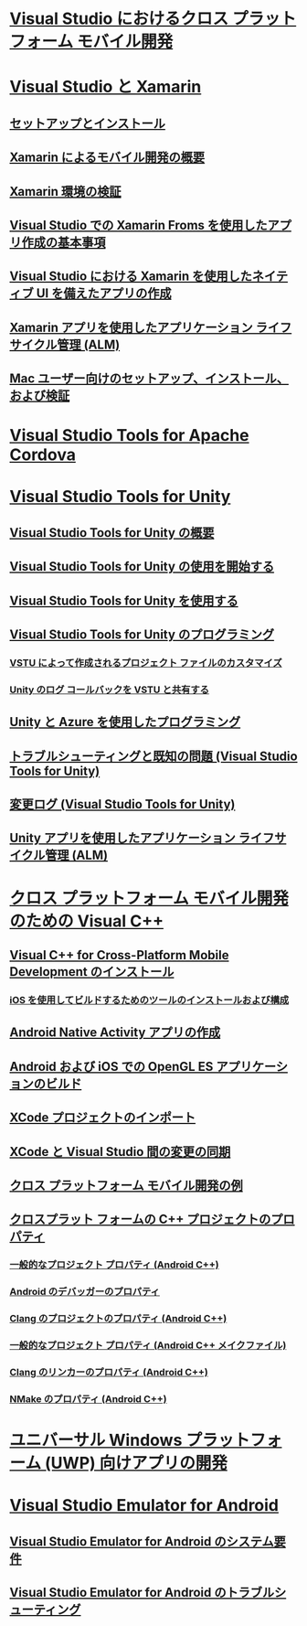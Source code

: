 # [Visual Studio におけるクロス プラットフォーム モバイル開発](cross-platform-mobile-development-in-visual-studio.md)
# [Visual Studio と Xamarin](visual-studio-and-xamarin.md)
## [セットアップとインストール](setup-and-install.md)
## [Xamarin によるモバイル開発の概要](learn-about-mobile-development-with-xamarin.md)
## [Xamarin 環境の検証](verify-your-xamarin-environment.md)
## [Visual Studio での Xamarin Froms を使用したアプリ作成の基本事項](learn-app-building-basics-with-xamarin-forms-in-visual-studio.md)
## [Visual Studio における Xamarin を使用したネイティブ UI を備えたアプリの作成](build-apps-with-native-ui-using-xamarin-in-visual-studio.md)
## [Xamarin アプリを使用したアプリケーション ライフサイクル管理 (ALM)](application-lifecycle-management-alm-with-xamarin-apps.md)
## [Mac ユーザー向けのセットアップ、インストール、および検証](setup-install-and-verifications-for-mac-users.md)
# [Visual Studio Tools for Apache Cordova](visual-studio-tools-for-apache-cordova.md)
# [Visual Studio Tools for Unity](visual-studio-tools-for-unity.md)
## [Visual Studio Tools for Unity の概要](overview-of-visual-studio-tools-for-unity.md)
## [Visual Studio Tools for Unity の使用を開始する](getting-started-with-visual-studio-tools-for-unity.md)
## [Visual Studio Tools for Unity を使用する](using-visual-studio-tools-for-unity.md)
## [Visual Studio Tools for Unity のプログラミング](programming-visual-studio-tools-for-unity.md)
### [VSTU によって作成されるプロジェクト ファイルのカスタマイズ](customize-project-files-created-by-vstu.md)
### [Unity のログ コールバックを VSTU と共有する](share-the-unity-log-callback-with-vstu.md)
## [Unity と Azure を使用したプログラミング](visual-studio-tools-for-unity-azure.md)
## [トラブルシューティングと既知の問題 (Visual Studio Tools for Unity)](troubleshooting-and-known-issues-visual-studio-tools-for-unity.md)
## [変更ログ (Visual Studio Tools for Unity)](change-log-visual-studio-tools-for-unity.md)
## [Unity アプリを使用したアプリケーション ライフサイクル管理 (ALM)](application-lifecycle-management-alm-with-unity-apps.md)
# [クロス プラットフォーム モバイル開発のための Visual C++](visual-cpp-for-cross-platform-mobile-development.md)
## [Visual C++ for Cross-Platform Mobile Development のインストール](install-visual-cpp-for-cross-platform-mobile-development.md)
### [iOS を使用してビルドするためのツールのインストールおよび構成](install-and-configure-tools-to-build-using-ios.md)
## [Android Native Activity アプリの作成](create-an-android-native-activity-app.md)
## [Android および iOS での OpenGL ES アプリケーションのビルド](build-an-opengl-es-application-on-android-and-ios.md)
## [XCode プロジェクトのインポート](import-an-xcode-project.md)
## [XCode と Visual Studio 間の変更の同期](sync-changes-between-xcode-and-visual-studio.md)
## [クロス プラットフォーム モバイル開発の例](cross-platform-mobile-development-examples.md)
## [クロスプラット フォームの C++ プロジェクトのプロパティ](cross-platform-prop-pages.md)
### [一般的なプロジェクト プロパティ (Android C++)](general-android-prop-page.md)
### [Android のデバッガーのプロパティ](android-debugger-prop-page.md)
### [Clang のプロジェクトのプロパティ (Android C++)](clang-android-prop-page.md)
### [一般的なプロジェクト プロパティ (Android C++ メイクファイル)](general-makefile-android-prop-page.md)
### [Clang のリンカーのプロパティ (Android C++)](clanglink-prop-page.md)
### [NMake のプロパティ (Android C++)](nmake-android-prop-page.md)
# [ユニバーサル Windows プラットフォーム (UWP) 向けアプリの開発](develop-apps-for-the-universal-windows-platform-uwp.md)
# [Visual Studio Emulator for Android](visual-studio-emulator-for-android.md)
## [Visual Studio Emulator for Android のシステム要件](system-requirements-for-the-visual-studio-emulator-for-android.md)
## [Visual Studio Emulator for Android のトラブルシューティング](troubleshooting-the-visual-studio-emulator-for-android.md)
